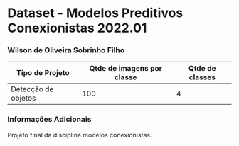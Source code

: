 # Dataset - Modelos Preditivos Conexionistas 2022.01

### Wilson de Oliveira Sobrinho Filho

|**Tipo de Projeto**|**Qtde de imagens por classe**|**Qtde de classes**|
|--|--|--|
| Detecção de objetos<br>| 100| 4|

### Informações Adicionais
Projeto final da disciplina modelos conexionistas.

